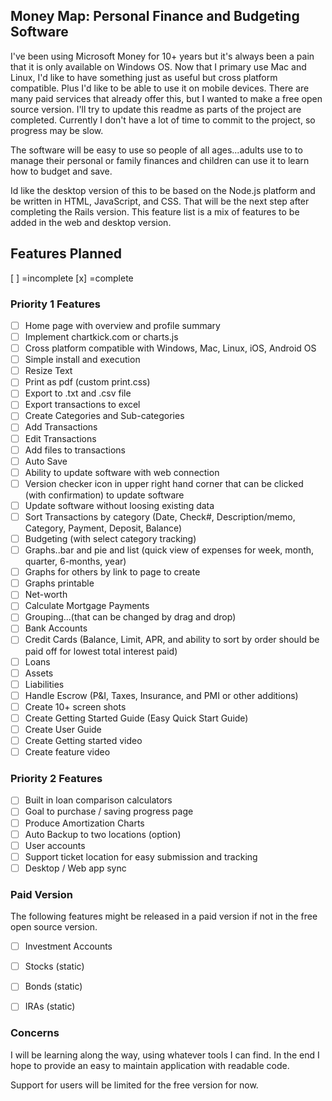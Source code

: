## Money Map: Personal Finance and Budgeting Software

I've been using Microsoft Money for 10+ years but it's always been a pain that it is only available on Windows OS. Now that I primary use Mac and Linux, I'd like to have something just as useful but cross platform compatible. Plus I'd like to be able to use it on mobile devices. There are many paid services that already offer this, but I wanted to make a free open source version. I'll try to update this readme as parts of the project are completed. Currently I don't have a lot of time to commit to the project, so progress may be slow.

The software will be easy to use so people of all ages...adults use to to manage their personal or family finances and children can use it to learn how to budget and save.

Id like the desktop version of this to be based on the Node.js platform and be written in HTML, JavaScript, and CSS. That will be the next step after completing the Rails version. This feature list is a mix of features to be added in the web and desktop version.

## Features Planned 
[ ] =incomplete [x] =complete

### Priority 1 Features
- [ ] Home page with overview and profile summary
- [ ] Implement chartkick.com or charts.js
- [ ] Cross platform compatible with Windows, Mac, Linux, iOS, Android OS
- [ ] Simple install and execution
- [ ] Resize Text
- [ ] Print as pdf (custom print.css)
- [ ] Export to .txt and .csv file
- [ ] Export transactions to excel
- [ ] Create Categories and Sub-categories
- [ ] Add Transactions
- [ ] Edit Transactions
- [ ] Add files to transactions
- [ ] Auto Save
- [ ] Ability to update software with web connection
- [ ] Version checker icon in upper right hand corner that can be clicked (with confirmation) to update software
- [ ] Update software without loosing existing data
- [ ] Sort Transactions by category (Date, Check#, Description/memo, Category, Payment, Deposit, Balance)
- [ ] Budgeting (with select category tracking)
- [ ] Graphs..bar and pie and list (quick view of expenses for week, month, quarter, 6-months, year)
- [ ] Graphs for others by link to page to create
- [ ] Graphs printable
- [ ] Net-worth
- [ ] Calculate Mortgage Payments
- [ ] Grouping...(that can be changed by drag and drop)
- [ ] Bank Accounts
- [ ] Credit Cards (Balance, Limit, APR, and ability to sort by order should be paid off for lowest total interest paid)
- [ ] Loans
- [ ] Assets
- [ ] Liabilities 
- [ ] Handle Escrow (P&I, Taxes, Insurance, and PMI or other additions)
- [ ] Create 10+ screen shots
- [ ] Create Getting Started Guide (Easy Quick Start Guide)
- [ ] Create User Guide
- [ ] Create Getting started video
- [ ] Create feature video

### Priority 2 Features
- [ ] Built in loan comparison calculators
- [ ] Goal to purchase / saving progress page
- [ ] Produce Amortization Charts
- [ ] Auto Backup to two locations (option)
- [ ] User accounts
- [ ] Support ticket location for easy submission and tracking
- [ ] Desktop / Web app sync

### Paid Version
The following features might be released in a paid version if not in the free open source version.

- [ ] Investment Accounts
- [ ] Stocks (static)
- [ ] Bonds (static)
- [ ] IRAs (static)


### Concerns
I will be learning along the way, using whatever tools I can find. In the end I hope to provide an easy to maintain application with readable code.

Support for users will be limited for the free version for now.